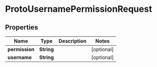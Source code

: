 

# ProtoUsernamePermissionRequest


## Properties

| Name | Type | Description | Notes |
|------------ | ------------- | ------------- | -------------|
|**permission** | **String** |  |  [optional] |
|**username** | **String** |  |  [optional] |



